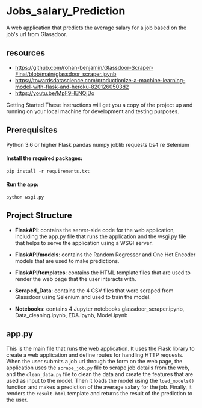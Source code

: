 # Jobs_salary_Prediction
A web application that predicts the average salary for a job based on the job's url from Glassdoor.

## resources
- https://github.com/rohan-benjamin/Glassdoor-Scraper-Final/blob/main/glassdoor_scraper.ipynb
- https://towardsdatascience.com/productionize-a-machine-learning-model-with-flask-and-heroku-8201260503d2
- https://youtu.be/MpF9HENQjDo

Getting Started
These instructions will get you a copy of the project up and running on your local machine for development and testing purposes.

## Prerequisites
Python 3.6 or higher
Flask
pandas
numpy
joblib
requests
bs4
re
Selenium

#### Install the required packages:

```
pip install -r requirements.txt
```
#### Run the app:
```
python wsgi.py
```

## Project Structure
- **FlaskAPI**: contains the server-side code for the web application, including the app.py file that runs the application and the wsgi.py file that helps to serve the application using a WSGI server.
- **FlaskAPI/models**: contains the Random Regressor and One Hot Encoder models that are used to make predictions.
- **FlaskAPI/templates**: contains the HTML template files that are used to render the web page that the user interacts with.

- **Scraped_Data**: contains the 4 CSV files that were scraped from Glassdoor using Selenium and used to train the model.
- **Notebooks**: contains 4 Jupyter notebooks glassdoor_scraper.ipynb, Data_cleaning.ipynb, EDA.ipynb, Model.ipynb

## app.py 
This is the main file that runs the web application. It uses the Flask library to create a web application and define routes for handling HTTP requests. When the user submits a job url through the form on the web page, the application uses the `scrape_job.py` file to scrape job details from the web, and the `clean_data.py` file to clean the data and create the features that are used as input to the model. Then it loads the model using the `load_models()` function and makes a prediction of the average salary for the job. Finally, it renders the `result.html` template and returns the result of the prediction to the user.
